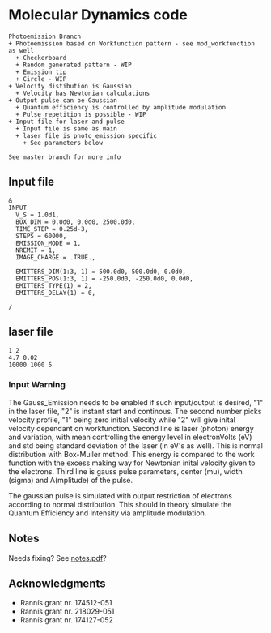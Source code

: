 # Molecular Dynamics code
    
    Photoemission Branch
    + Photoemission based on Workfunction pattern - see mod_workfunction as well
      + Checkerboard
      + Random generated pattern - WIP
      + Emission tip
      + Circle - WIP
    + Velocity distibution is Gaussian
      + Velocity has Newtonian calculations
    + Output pulse can be Gaussian
      + Quantum efficiency is controlled by amplitude modulation
      + Pulse repetition is possible - WIP
    + Input file for laser and pulse
      + Input file is same as main
      + laser file is photo_emission specific
        + See parameters below
    
    See master branch for more info


## Input file
```
&
INPUT
  V_S = 1.0d1,
  BOX_DIM = 0.0d0, 0.0d0, 2500.0d0,
  TIME_STEP = 0.25d-3,
  STEPS = 60000,
  EMISSION_MODE = 1,
  NREMIT = 1,
  IMAGE_CHARGE = .TRUE.,

  EMITTERS_DIM(1:3, 1) = 500.0d0, 500.0d0, 0.0d0,
  EMITTERS_POS(1:3, 1) = -250.0d0, -250.0d0, 0.0d0,
  EMITTERS_TYPE(1) = 2,
  EMITTERS_DELAY(1) = 0,

/
```

## laser file
    1 2
    4.7 0.02
    10000 1000 5

### Input Warning
  The Gauss_Emission needs to be enabled if such input/output is desired, "1" in the laser file, "2" is instant start and continous.
  The second number picks velocity profile, "1" being zero initial velocity while "2" will give inital velocity dependant on workfunction.
  Second line is laser (photon) energy and variation, with mean controlling the energy level in electronVolts (eV) and std being standard deviation of the laser (in eV's as well). 
  This is normal distribution with Box-Muller method.
  This energy is compared to the work function with the excess making way for Newtonian inital velocity given to the electrons.
  Third line is gauss pulse parameters, center (mu), width (sigma) and A(mplitude) of the pulse. 
  
  The gaussian pulse is simulated with output restriction of electrons according to normal distribution. This should in theory simulate the Quantum Efficiency and Intensity via amplitude modulation.
      

## Notes
  Needs fixing?
  See [notes.pdf](doc/notes.pdf)?

## Acknowledgments

* Rannís grant nr. 174512-051
* Rannís grant nr. 218029-051
* Rannís grant nr. 174127-052
